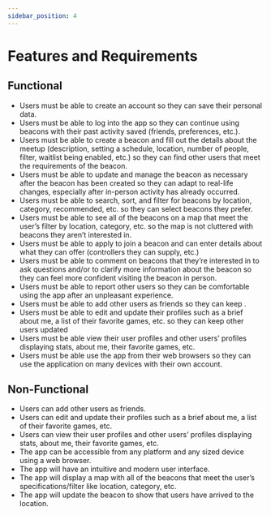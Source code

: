 ```yaml
---
sidebar_position: 4
---
```


# Features and Requirements
## Functional
- Users must be able to create an account so they can save their personal data.
- Users must be able to log into the app so they can continue using beacons with their past activity saved (friends, preferences, etc.).
- Users must be able to create a beacon and fill out the details about the meetup (description, setting a schedule, location, number of people, filter, waitlist being enabled, etc.) so they can find other users that meet the requirements of the beacon.
- Users must be able to update and manage the beacon as necessary after the beacon has been created so they can adapt to real-life changes, especially after in-person activity has already occurred.
- Users must be able to search, sort, and filter for beacons by location, category, recommended, etc. so they can select beacons they prefer.
- Users must be able to see all of the beacons on a map that meet the user’s filter by location, category, etc. so the map is not cluttered with beacons they aren’t interested in.
- Users must be able to apply to join a beacon and can enter details about what they can offer (controllers they can supply, etc.)
- Users must be able to comment on beacons that they’re interested in to ask questions and/or to clarify more information about the beacon so they can feel more confident visiting the beacon in person.
- Users must be able to report other users so they can be comfortable using the app after an unpleasant experience.
- Users must be able to add other users as friends so they can keep .
- Users must be able to edit and update their profiles such as a brief about me, a list of their favorite games, etc. so they can keep other users updated 
- Users must be able view their user profiles and other users’ profiles displaying stats, about me, their favorite games, etc.
- Users must be able use the app from their web browsers so they can use the application on many devices with their own account.


## Non-Functional
- Users can add other users as friends.
- Users can edit and update their profiles such as a brief about me, a list of their favorite games, etc.
- Users can view their user profiles and other users’ profiles displaying stats, about me, their favorite games, etc.
- The app can be accessible from any platform and any sized device using a web browser.
- The app will have an intuitive and modern user interface.
- The app will display a map with all of the beacons that meet the user’s specifications/filter like location, category, etc.
- The app will update the beacon to show that users have arrived to the location.
